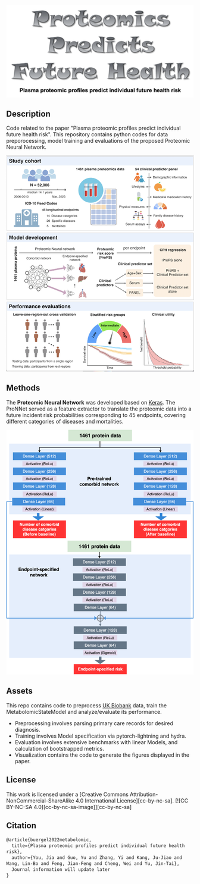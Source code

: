 <div align="center">

![Logo](./src/Logo.png?raw=true "Logo")


</div>

## Description   
Code related to the paper "Plasma proteomic profiles predict individual future health risk". 
This repository contains python codes for data preporocessing, model training and evaluations of the proposed Proteomic Neural Network.

![Workflow](./src/Study_Flowchart.png?raw=true "Workflow")

## Methods
The **Proteomic Neural Network** was developed based on [Keras](https://github.com/keras-team/keras). The ProNNet served as a feature extractor to translate the proteomic data into a future incident risk probabilities corresponding to 45 endpoints, covering different categories of diseases and mortalities.

![Architecture](./src/ProNNet.png?raw=true "Architecture")

## Assets
This repo contains code to preprocess [UK Biobank](https://www.ukbiobank.ac.uk/) data, train the MetabolomicStateModel and analyze/evaluate its performance.

- Preprocessing involves parsing primary care records for desired diagnosis. 
- Training involves Model specification via pytorch-lightning and hydra.
- Evaluation involves extensive benchmarks with linear Models, and calculation of bootstrapped metrics.
- Visualization contains the code to generate the figures displayed in the paper. 

## License
This work is licensed under a
[Creative Commons Attribution-NonCommercial-ShareAlike 4.0 International License][cc-by-nc-sa].
[![CC BY-NC-SA 4.0][cc-by-nc-sa-image]][cc-by-nc-sa]


## Citation   
```
@article{buergel2022metabolomic,
  title={Plasma proteomic profiles predict individual future health risk},
  author={You, Jia and Guo, Yu and Zhang, Yi and Kang, Ju-Jiao and Wang, Lin-Bo and Feng, Jian-Feng and Cheng, Wei and Yu, Jin-Tai},
  Journal information will update later
}
```

